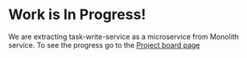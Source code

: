# Work is In Progress!
We are extracting task-write-service as a microservice from Monolith service. 
To see the progress go to the [Project board page](https://github.com/users/hamed-shirbandi/projects/2)